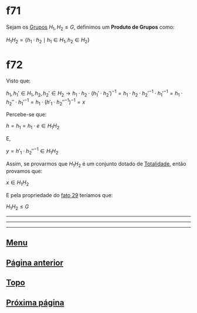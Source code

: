 # f71

Sejam os [Grupos](/page%201.md#f11) $H_1, H_2 \le G$, definimos um **Produto de Grupos** como:

$H_1  H_2 = \{ h_1 \cdot h_2 \mid h_1 \in H_1, h_2 \in H_2 \}$

# f72

Visto que:

$h_1, h_1' \in H_1, h_2, h_2' \in H_2 \to h_1 \cdot h_2 \cdot (h_1' \cdot h_2 ')^{-1} = h_1 \cdot h_2 \cdot h_2'^{-1} \cdot h_1'^{-1} = h_1 \cdot h_2'' \cdot h_1'^{-1} = h_1 \cdot (h'_1 \cdot h_2''^{-1})^{-1} = x$

Percebe-se que:

$h = h_1 = h_1 \cdot e \in H_1 H_2$

E,

$y = h'_1 \cdot h_2''^{-1} \in H_1 H_2$

Assim, se provarmos que $H_1 H_2$ é um conjunto dotado de [Totalidade](/page%201.md#f1), então provamos que:

$x \in H_1 H_2$

E pela propriedade do [fato 29](/page%203.md#f29) teríamos que:

$H_1 H_2 \le G$


---
---
---

## [Menu](/readme.md)

## [Página anterior](/page%206.md)

## [Topo](#f71)

## [Próxima página](/page%208.md)